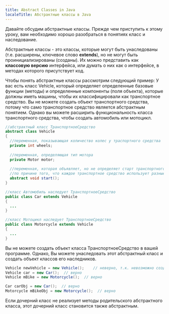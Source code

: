 ```yaml
---
title: Abstract Classes in Java
localeTitle: Абстрактные классы в Java
---
```

Давайте обсудим абстрактные классы. Прежде чем приступить к этому уроку, вам необходимо хорошо разобраться в понятиях класс и наследование.

Абстрактные классы - это классы, которые могут быть унаследованы (т.е. расширены, ключевое слово **extends**), но не могут быть проинициализированы (созданы). Их можно представить как **классовую версию** интерфейса, или думать о них как о интерфейсе, в методах которого присутствует код.

Чтобы понять абстрактные классы рассмотрим следующий пример: У вас есть класс Vehicle, который определяет определенные базовые функции (методы) и определенные компоненты (поля объекта), которые должны иметь машины, чтобы их классифицировали как транспортное средство. Вы не можете создать объект транспортного средства, потому что само транспортное средство является абстрактным понятием. Однако вы можете расширить функциональность класса транспортного средства, чтобы создать автомобиль или мотоцикл.

``` java
//абстрактный класс ТранспортноеСредство
abstract class Vehicle
{
  //переменная, показывающая количество колес у траспортного средства
  private int wheels;
  
  //переменная, определяющая тип мотора
  private Motor motor;
  
  //переменная, которая объявляет, но не определяет старт транспортного средства
  //по причине того, что каждое транспортное средство использует разные механизмы 
  abstract void start();
}

//класс Автомобиль наследует ТранспортноеСредство
public class Car extends Vehicle
{
  ...
}

//класс Мотоцикл наследует ТранспортноеСредство
public class Motorcycle extends Vehicle
{
  ...
}
```
Вы не можете создать объект класса ТранспортноеСредство в вашей программе. Однако, Вы можете унаследовать этот абстрактный класс и создать объект классов его наследников. 

``` java
Vehicle newVehicle = new Vehicle();    // неверно, т.к. невозможно создать объект абстрактного класа
Vehicle car = new Car();  // верно
Vehicle mBike = new Motorcycle();  // верно

Car carObj = new Car();  // верно
Motorcycle mBikeObj = new Motorcycle();  // верно
```
Если дочерний класс не реализует методы родительского абстрактного класса, этот дочерний класс становится также абстрактным.
